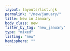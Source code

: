 ```yaml
---
layout: layouts/list.njk
permalink: "/new/january/"
title: New in January
body_class: new
filter_by_tag: "new_january"
type: "mixed"
listing: "new"
hemisphere: ""
---
```

